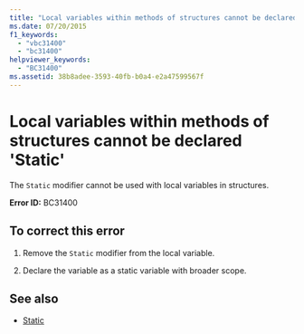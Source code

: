 ```yaml
---
title: "Local variables within methods of structures cannot be declared 'Static'"
ms.date: 07/20/2015
f1_keywords: 
  - "vbc31400"
  - "bc31400"
helpviewer_keywords: 
  - "BC31400"
ms.assetid: 38b8adee-3593-40fb-b0a4-e2a47599567f
---
```

# Local variables within methods of structures cannot be declared 'Static'
The `Static` modifier cannot be used with local variables in structures.  
  
 **Error ID:** BC31400  
  
## To correct this error  
  
1. Remove the `Static` modifier from the local variable.  
  
2. Declare the variable as a static variable with broader scope.  
  
## See also

- [Static](../language-reference/modifiers/static.md)
